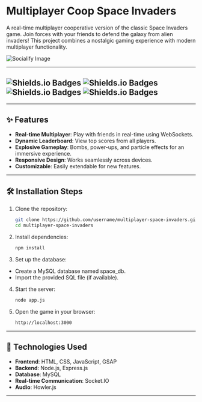 # Multiplayer Coop Space Invaders

A real-time multiplayer cooperative version of the classic Space Invaders game. Join forces with your friends to defend the galaxy from alien invaders! This project combines a nostalgic gaming experience with modern multiplayer functionality.

![Socialify Image](https://socialify.git.ci/rodneykeilson/live-multiplayer-space-invaders/image?language=1&name=1&owner=1&stargazers=1&theme=Auto)

---

## ![Shields.io Badges](https://img.shields.io/github/license/rodneykeilson/live-multiplayer-space-invaders) ![Shields.io Badges](https://img.shields.io/github/stars/rodneykeilson/live-multiplayer-space-invaders) ![Shields.io Badges](https://img.shields.io/github/forks/rodneykeilson/live-multiplayer-space-invaders) ![Shields.io Badges](https://img.shields.io/github/issues/rodneykeilson/live-multiplayer-space-invaders)


---

## ✨ Features

- **Real-time Multiplayer**: Play with friends in real-time using WebSockets.
- **Dynamic Leaderboard**: View top scores from all players.
- **Explosive Gameplay**: Bombs, power-ups, and particle effects for an immersive experience.
- **Responsive Design**: Works seamlessly across devices.
- **Customizable**: Easily extendable for new features.

---

## 🛠️ Installation Steps

1. Clone the repository:
   ```bash
   git clone https://github.com/username/multiplayer-space-invaders.git
   cd multiplayer-space-invaders
2. Install dependencies:
   ```bash
   npm install
3. Set up the database:
- Create a MySQL database named space_db.
- Import the provided SQL file (if available).
4. Start the server:
   ```bash
   node app.js
5. Open the game in your browser:
   ```bash
   http://localhost:3000

---

## 🧰 Technologies Used
- **Frontend**: HTML, CSS, JavaScript, GSAP
- **Backend**: Node.js, Express.js
- **Database**: MySQL
- **Real-time Communication**: Socket.IO
- **Audio**: Howler.js

---
